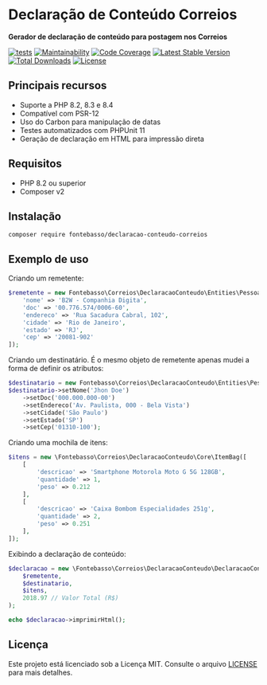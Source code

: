 # Declaração de Conteúdo Correios

**Gerador de declaração de conteúdo para postagem nos Correios**

[![tests](https://github.com/fontebasso/declaracao-conteudo-correios/actions/workflows/tests.yml/badge.svg)](https://github.com/fontebasso/declaracao-conteudo-correios/actions/workflows/tests.yml)
[![Maintainability](https://qlty.sh/badges/2ae33bc0-ec2b-4988-8005-3a30b66d2b83/maintainability.svg)](https://qlty.sh/gh/fontebasso/projects/declaracao-conteudo-correios)
[![Code Coverage](https://qlty.sh/badges/2ae33bc0-ec2b-4988-8005-3a30b66d2b83/test_coverage.svg)](https://qlty.sh/gh/fontebasso/projects/declaracao-conteudo-correios)
[![Latest Stable Version](https://poser.pugx.org/fontebasso/declaracao-conteudo-correios/v/stable)](https://packagist.org/packages/fontebasso/declaracao-conteudo-correios)
[![Total Downloads](http://poser.pugx.org/fontebasso/declaracao-conteudo-correios/downloads)](https://packagist.org/packages/fontebasso/declaracao-conteudo-correios)
[![License](https://poser.pugx.org/fontebasso/declaracao-conteudo-correios/license)](https://packagist.org/packages/fontebasso/declaracao-conteudo-correios)

## Principais recursos

- Suporte a PHP 8.2, 8.3 e 8.4
- Compatível com PSR-12
- Uso do Carbon para manipulação de datas
- Testes automatizados com PHPUnit 11
- Geração de declaração em HTML para impressão direta

## Requisitos

- PHP 8.2 ou superior
- Composer v2

## Instalação

`composer require fontebasso/declaracao-conteudo-correios`

## Exemplo de uso

Criando um remetente:

```php
$remetente = new Fontebasso\Correios\DeclaracaoConteudo\Entities\Pessoa([
    'nome' => 'B2W - Companhia Digita',
    'doc' => '00.776.574/0006-60',
    'endereco' => 'Rua Sacadura Cabral, 102',
    'cidade' => 'Rio de Janeiro',
    'estado' => 'RJ',
    'cep' => '20081-902'
]);
```

Criando um destinatário. É o mesmo objeto de remetente apenas mudei a forma de definir os atributos:

```php
$destinatario = new Fontebasso\Correios\DeclaracaoConteudo\Entities\Pessoa();
$destinatario->setNome('Jhon Doe')
    ->setDoc('000.000.000-00')
    ->setEndereco('Av. Paulista, 000 - Bela Vista')
    ->setCidade('São Paulo')
    ->setEstado('SP')
    ->setCep('01310-100');
```

Criando uma mochila de itens:
 
```php
$itens = new \Fontebasso\Correios\DeclaracaoConteudo\Core\ItemBag([
    [
        'descricao' => 'Smartphone Motorola Moto G 5G 128GB',
        'quantidade' => 1,
        'peso' => 0.212
    ],
    [
        'descricao' => 'Caixa Bombom Especialidades 251g',
        'quantidade' => 2,
        'peso' => 0.251
    ],
]);
```

Exibindo a declaração de conteúdo:

```php
$declaracao = new \Fontebasso\Correios\DeclaracaoConteudo\DeclaracaoConteudo(
    $remetente,
    $destinatario,
    $itens,
    2018.97 // Valor Total (R$)
);

echo $declaracao->imprimirHtml();
```

## Licença

Este projeto está licenciado sob a Licença MIT. Consulte o arquivo [LICENSE](LICENSE) para mais detalhes.
